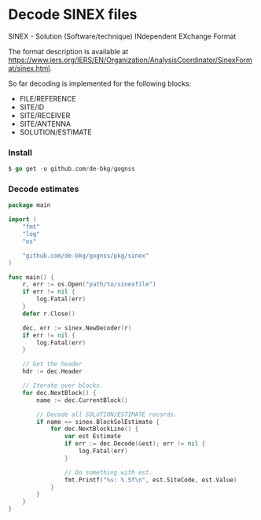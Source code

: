 # Decode SINEX files

SINEX - Solution (Software/technique) INdependent EXchange Format

The format description is available at https://www.iers.org/IERS/EN/Organization/AnalysisCoordinator/SinexFormat/sinex.html.

So far decoding is implemented for the following blocks:
- FILE/REFERENCE
- SITE/ID
- SITE/RECEIVER
- SITE/ANTENNA
- SOLUTION/ESTIMATE

### Install
```go
$ go get -u github.com/de-bkg/gognss
```

### Decode estimates
```go
package main

import (
	"fmt"
	"log"
	"os"

	"github.com/de-bkg/gognss/pkg/sinex"
)

func main() {
	r, err := os.Open("path/to/sinexfile")
	if err != nil {
		log.Fatal(err)
	}
	defer r.Close()

	dec, err := sinex.NewDecoder(r)
	if err != nil {
		log.Fatal(err)
	}

	// Get the header
	hdr := dec.Header

	// Iterate over blocks.
	for dec.NextBlock() {
		name := dec.CurrentBlock()

		// Decode all SOLUTION/ESTIMATE records.
		if name == sinex.BlockSolEstimate {
			for dec.NextBlockLine() {
				var est Estimate
				if err := dec.Decode(&est); err != nil {
					log.Fatal(err)
				}

				// Do something with est.
				fmt.Printf("%s: %.5f\n", est.SiteCode, est.Value)
			}
		}
	}
}
```